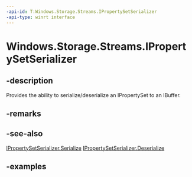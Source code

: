 ```yaml
---
-api-id: T:Windows.Storage.Streams.IPropertySetSerializer
-api-type: winrt interface
---
```


# Windows.Storage.Streams.IPropertySetSerializer

<!--
public interface IPropertySetSerializer
-->


## -description
Provides the ability to serialize/deserialize an IPropertySet to an IBuffer.

## -remarks

## -see-also
[IPropertySetSerializer.Serialize](ipropertysetserializer_serialize_754596548.md)
[IPropertySetSerializer.Deserialize](ipropertysetserializer_deserialize_1459460147.md)

## -examples


